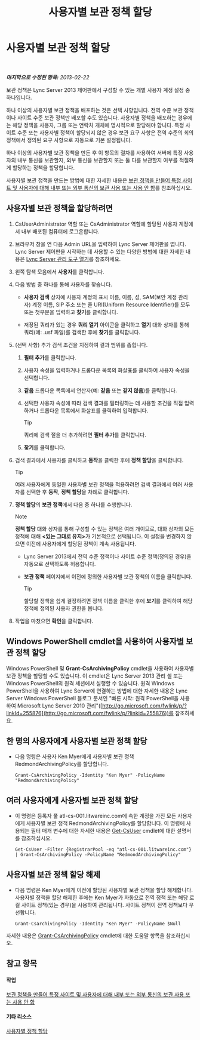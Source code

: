 ﻿---
title: 사용자별 보관 정책 할당
TOCTitle: 사용자별 보관 정책 할당
ms:assetid: a12ca483-b235-460f-b3fe-130fb3087264
ms:mtpsurl: https://technet.microsoft.com/ko-kr/library/Gg182560(v=OCS.15)
ms:contentKeyID: 49304570
ms.date: 08/24/2015
mtps_version: v=OCS.15
ms.translationtype: HT
---

# 사용자별 보관 정책 할당

 

_**마지막으로 수정된 항목:** 2013-02-22_

보관 정책은 Lync Server 2013 제어판에서 구성할 수 있는 개별 사용자 계정 설정 중 하나입니다.

하나 이상의 사용자별 보관 정책을 배포하는 것은 선택 사항입니다. 전역 수준 보관 정책이나 사이트 수준 보관 정책만 배포할 수도 있습니다. 사용자별 정책을 배포하는 경우에는 해당 정책을 사용자, 그룹 또는 연락처 개체에 명시적으로 할당해야 합니다. 특정 사이트 수준 또는 사용자별 정책이 할당되지 않은 경우 보관 요구 사항은 전역 수준의 회의 정책에서 정의된 요구 사항으로 자동으로 기본 설정됩니다.

하나 이상의 사용자별 보관 정책을 만든 후 이 항목의 절차를 사용하여 서버에 특정 사용자의 내부 통신을 보관할지, 외부 통신을 보관할지 또는 둘 다를 보관할지 여부를 적절하게 할당하는 정책을 할당합니다.

사용자별 보관 정책을 만드는 방법에 대한 자세한 내용은 [보관 정책을 만들어 특정 사이트 및 사용자에 대해 내부 또는 외부 통신의 보관 사용 또는 사용 안 함](lync-server-2013-creating-an-archiving-policy-to-enable-or-disable-archiving-of-internal-or-external-communications-for-specific-sites-or-users.md)를 참조하십시오.

## 사용자별 보관 정책을 할당하려면

1.  CsUserAdministrator 역할 또는 CsAdministrator 역할에 할당된 사용자 계정에서 내부 배포된 컴퓨터에 로그온합니다.

2.  브라우저 창을 연 다음 Admin URL을 입력하여 Lync Server 제어판을 엽니다. Lync Server 제어판을 시작하는 데 사용할 수 있는 다양한 방법에 대한 자세한 내용은 [Lync Server 관리 도구 열기](lync-server-2013-open-lync-server-administrative-tools.md)를 참조하세요.

3.  왼쪽 탐색 모음에서 **사용자**를 클릭합니다.

4.  다음 방법 중 하나를 통해 사용자를 찾습니다.
    
      - **사용자 검색** 상자에 사용자 계정의 표시 이름, 이름, 성, SAM(보안 계정 관리자) 계정 이름, SIP 주소 또는 줄 URI(Uniform Resource Identifier)를 모두 또는 첫부분을 입력하고 **찾기**를 클릭합니다.
    
      - 저장된 쿼리가 있는 경우 **쿼리 열기** 아이콘을 클릭하고 **열기** 대화 상자를 통해 쿼리(예: .usf 파일)를 검색한 후에 **찾기**를 클릭합니다.

5.  (선택 사항) 추가 검색 조건을 지정하여 결과 범위를 좁힙니다.
    
    1.  **필터 추가**를 클릭합니다.
    
    2.  사용자 속성을 입력하거나 드롭다운 목록의 화살표를 클릭하여 사용자 속성을 선택합니다.
    
    3.  **같음** 드롭다운 목록에서 연산자(예: **같음** 또는 **같지 않음**)를 클릭합니다.
    
    4.  선택한 사용자 속성에 따라 검색 결과를 필터링하는 데 사용할 조건을 직접 입력하거나 드롭다운 목록에서 화살표를 클릭하여 입력합니다.
        

        > [!TIP]
        > 쿼리에 검색 절을 더 추가하려면 <STRONG>필터 추가</STRONG>를 클릭합니다.

    
    5.  **찾기**를 클릭합니다.

6.  검색 결과에서 사용자를 클릭하고 **동작**을 클릭한 후에 **정책 할당**을 클릭합니다.
    

    > [!TIP]
    > 여러 사용자에게 동일한 사용자별 보관 정책을 적용하려면 검색 결과에서 여러 사용자를 선택한 후 <STRONG>동작</STRONG>, <STRONG>정책 할당</STRONG>을 차례로 클릭합니다.



7.  **정책 할당**의 **보관 정책**에서 다음 중 하나를 수행합니다.
    

    > [!NOTE]
    > <STRONG>정책 할당</STRONG> 대화 상자를 통해 구성할 수 있는 정책은 여러 개이므로, 대화 상자의 모든 정책에 대해 <STRONG>&lt;있는 그대로 유지&gt;</STRONG>가 기본적으로 선택됩니다. 이 설정을 변경하지 않으면 이전에 사용자에게 할당된 정책이 계속 사용됩니다.

    
      - Lync Server 2013에서 전역 수준 정책이나 사이트 수준 정책(정의된 경우)을 자동으로 선택하도록 허용합니다.
    
      - **보관 정책** 페이지에서 이전에 정의한 사용자별 보관 정책의 이름을 클릭합니다.
        

        > [!TIP]
        > 할당할 정책을 쉽게 결정하려면 정책 이름을 클릭한 후에 <STRONG>보기</STRONG>를 클릭하여 해당 정책에 정의된 사용자 권한을 봅니다.



8.  작업을 마쳤으면 **확인**을 클릭합니다.

## Windows PowerShell cmdlet을 사용하여 사용자별 보관 정책 할당

Windows PowerShell 및 **Grant-CsArchivingPolicy** cmdlet을 사용하여 사용자별 보관 정책을 할당할 수도 있습니다. 이 cmdlet은 Lync Server 2013 관리 셸 또는 Windows PowerShell의 원격 세션에서 실행할 수 있습니다. 원격 Windows PowerShell을 사용하여 Lync Server에 연결하는 방법에 대한 자세한 내용은 Lync Server Windows PowerShell 블로그 문서인 "빠른 시작: 원격 PowerShell을 사용하여 Microsoft Lync Server 2010 관리"([http://go.microsoft.com/fwlink/p/?linkId=255876](http://go.microsoft.com/fwlink/p/?linkid=255876))를 참조하세요.

## 한 명의 사용자에게 사용자별 보관 정책 할당

  - 다음 명령은 사용자 Ken Myer에게 사용자별 보관 정책 RedmondArchivingPolicy를 할당합니다.
    
        Grant-CsArchivingPolicy -Identity "Ken Myer" -PolicyName "RedmondArchivingPolicy"

## 여러 사용자에게 사용자별 보관 정책 할당

  - 이 명령은 등록자 풀 atl-cs-001.litwareinc.com에 속한 계정을 가진 모든 사용자에게 사용자별 보관 정책 RedmondArchivingPolicy를 할당합니다. 이 명령에 사용되는 필터 매개 변수에 대한 자세한 내용은 [Get-CsUser](https://docs.microsoft.com/en-us/powershell/module/skype/Get-CsUser) cmdlet에 대한 설명서를 참조하십시오.
    
        Get-CsUser -Filter {RegistrarPool -eq "atl-cs-001.litwareinc.com"} | Grant-CsArchivingPolicy -PolicyName "RedmondArchivingPolicy"

## 사용자별 보관 정책 할당 해제

  - 다음 명령은 Ken Myer에게 이전에 할당된 사용자별 보관 정책을 할당 해제합니다. 사용자별 정책을 할당 해제한 후에는 Ken Myer가 자동으로 전역 정책 또는 해당 로컬 사이트 정책(있는 경우)을 사용하여 관리됩니다. 사이트 정책이 전역 정책보다 우선합니다.
    
        Grant-CsarchivingPolicy -Identity "Ken Myer" -PolicyName $Null

자세한 내용은 [Grant-CsArchivingPolicy](https://docs.microsoft.com/en-us/powershell/module/skype/Grant-CsArchivingPolicy) cmdlet에 대한 도움말 항목을 참조하십시오.

## 참고 항목

#### 작업

[보관 정책을 만들어 특정 사이트 및 사용자에 대해 내부 또는 외부 통신의 보관 사용 또는 사용 안 함](lync-server-2013-creating-an-archiving-policy-to-enable-or-disable-archiving-of-internal-or-external-communications-for-specific-sites-or-users.md)  

#### 기타 리소스

[사용자별 정책 할당](lync-server-2013-assigning-per-user-policies.md)

